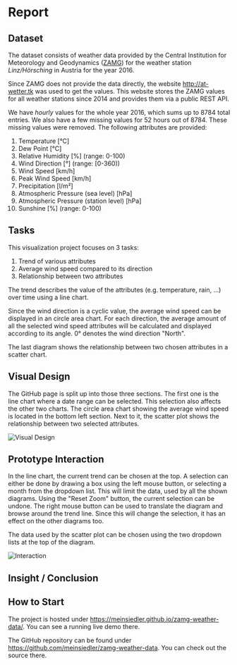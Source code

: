 # Report

## Dataset

The dataset consists of weather data provided by the Central Institution for Meteorology and Geodynamics ([ZAMG](http://www.zamg.ac.at/)) for the weather station *Linz/Hörsching* in Austria for the year 2016.

Since ZAMG does not provide the data directly, the website <http://at-wetter.tk> was used to get the values. This website stores the ZAMG values for all weather stations since 2014 and provides them via a public REST API.

We have *hourly* values for the whole year 2016, which sums up to 8784 total entries. We also have a few missing values for 52 hours out of 8784. These missing values were removed. The following attributes are provided:

  1. Temperature \[°C\]
  1. Dew Point \[°C\]
  1. Relative Humidity \[%\] (range: 0-100)
  1. Wind Direction \[°\] (range: [0-360))
  1. Wind Speed \[km/h\]
  1. Peak Wind Speed \[km/h\]
  1. Precipitation \[l/m²\]
  1. Atmospheric Pressure (sea level) \[hPa\]
  1. Atmospheric Pressure (station level) \[hPa\]
  1. Sunshine \[%\] (range: 0-100)

## Tasks

This visualization project focuses on 3 tasks:

  1. Trend of various attributes
  1. Average wind speed compared to its direction
  1. Relationship between two attributes

The trend describes the value of the attributes (e.g. temperature, rain, ...) over time using a line chart.

Since the wind direction is a cyclic value, the average wind speed can be displayed in an circle area chart. For each direction, the average amount of all the selected wind speed attributes will be calculated and displayed according to its angle. 0° denotes the wind direction "North".

The last diagram shows the relationship between two chosen attributes in a scatter chart.

## Visual Design

The GitHub page is split up into those three sections. The first one is the line chart where a date range can be selected. This selection also affects the other two charts. The circle area chart showing the average wind speed is located in the bottom left section. Next to it, the scatter plot shows the relationship between two selected attributes.

![Visual Design](http://i.imgur.com/uYnMcDk.png)

## Prototype Interaction

In the line chart, the current trend can be chosen at the top. A selection can either be done by drawing a box using the left mouse button, or selecting a month from the dropdown list. This will limit the data, used by all the shown diagrams. Using the "Reset Zoom" button, the current selection can be undone.
The right mouse button can be used to translate the diagram and browse around the trend line. Since this will change the selection, it has an effect on the other diagrams too.

The data used by the scatter plot can be chosen using the two dropdown lists at the top of the diagram.

![Interaction](http://i.imgur.com/noNEjJ6.gif)

## Insight / Conclusion

## How to Start

The project is hosted under <https://meinsiedler.github.io/zamg-weather-data/>.
You can see a running live demo there.

The GitHub repository can be found under <https://github.com/meinsiedler/zamg-weather-data>.
You can check out the source there.

